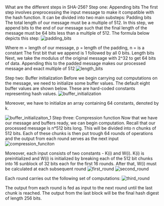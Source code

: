 What are the different steps in SHA-256?
Step one: Appending bits
The first step involves preprocessing the input message to make it compatible with the hash function. It can be divided into two main substeps:
Padding bits
The total length of our message must be a multiple of 512. In this step, we append bits to the end of our message such that the final length of the message must be 64 bits less than a multiple of 512.
The formula below depicts this step: 
![padding_bits](images/SHA-256/padding_bits.png)

Where m = length of our message, p = length of the padding, n = is a constant
The first bit that we append is 1 followed by all 0 bits.
Length bits
Next, we take the modulus of the original message with 2^32 to get 64 bits of data. Appending this to the padded message makes our processed message and exact multiple of 512
![length_bits](images/SHA-256/length_bits.png)

Step two: Buffer initialization
Before we begin carrying out computations on the message, we need to initialize some buffer values. The default eight buffer values are shown below. These are hard-coded constants representing hash values.
![buffer_initialization](images/SHA-256/buffer_initialization.png)

Moreover, we have to initialize an array containing 64 constants, denoted by k.

![buffer_initializaiton_1](images/SHA-256/buffer_initialization1.png)
Step three: Compression function
Now that we have our message and buffers ready, we can begin computation.
Recall that our processed message is n*512 bits long.
This will be divided into n chunks of 512 bits. Each of these chunks is then put trough 64 rounds of operations and the output from each round serves as the next input
![compression_funciton](images/SHA-256/compression_funciton.png)

Moreover, each input consists of two constants - K(i) and W(i). K(i) is preinitialized and W(i) is initialized by breaking each of the 512 bit chunks into 16 sunblock of 32 bits each for the first 16 rounds. After that, W(i) must be calculated at each subsequent round
![first_round](images/SHA-256/first_round.png)
![second_round](images/SHA-256/second_round.png)

Each round carries out the following set of computations:
![third_round](images/SHA-256/third_round.png)

The output from each round is fed as input to the next round until the last chunk is reached. The output from the last block will be the final hash digest of length 256 bits.
